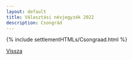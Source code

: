 ```yaml
---
layout: default
title: Választási névjegyzék 2022
description: Csongrád
---
```


{% include settlementHTMLs/Csongraad.html %}

[Vissza](./)
